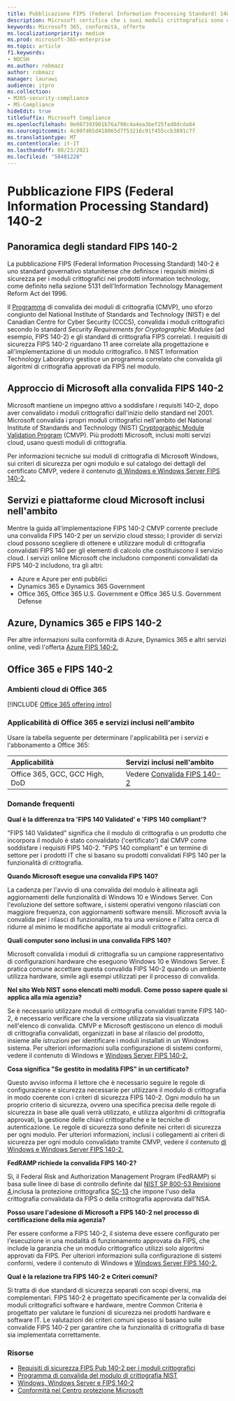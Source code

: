 ```yaml
---
title: Pubblicazione FIPS (Federal Information Processing Standard) 140-2
description: Microsoft certifica che i suoi moduli crittografici sono conformi al Federal Information Processing Standard statunitense.
keywords: Microsoft 365, conformità, offerte
ms.localizationpriority: medium
ms.prod: microsoft-365-enterprise
ms.topic: article
f1.keywords:
- NOCSH
ms.author: robmazz
author: robmazz
manager: laurawi
audience: itpro
ms.collection:
- M365-security-compliance
- MS-Compliance
hideEdit: true
titleSuffix: Microsoft Compliance
ms.openlocfilehash: 0e087393901b76a798c4a4ea3bef25fad8dcda84
ms.sourcegitcommit: 4c00fd65d418065d7f53216c91f455ccb3891c77
ms.translationtype: MT
ms.contentlocale: it-IT
ms.lasthandoff: 08/23/2021
ms.locfileid: "58481228"
---
```

# <a name="federal-information-processing-standard-fips-publication-140-2"></a>Pubblicazione FIPS (Federal Information Processing Standard) 140-2

## <a name="fips-140-2-standard-overview"></a>Panoramica degli standard FIPS 140-2

La pubblicazione FIPS (Federal Information Processing Standard) 140-2 è uno standard governativo statunitense che definisce i requisiti minimi di sicurezza per i moduli crittografici nei prodotti information technology, come definito nella sezione 5131 dell'Information Technology Management Reform Act del 1996.

Il [Programma](https://csrc.nist.gov/Projects/cryptographic-module-validation-program) di convalida dei moduli di crittografia (CMVP), uno sforzo congiunto del National Institute of Standards and Technology (NIST) e del Canadian Centre for Cyber Security (CCCS), convalida i moduli crittografici secondo lo standard *Security Requirements for Cryptographic Modules* (ad esempio, FIPS 140-2) e gli standard di crittografia FIPS correlati. I requisiti di sicurezza FIPS 140-2 riguardano 11 aree correlate alla progettazione e all'implementazione di un modulo crittografico. Il NIST Information Technology Laboratory gestisce un programma correlato che convalida gli algoritmi di crittografia approvati da FIPS nel modulo.

## <a name="microsofts-approach-to-fips-140-2-validation"></a>Approccio di Microsoft alla convalida FIPS 140-2

Microsoft mantiene un impegno attivo a soddisfare i requisiti 140-2, dopo aver convalidato i moduli crittografici dall'inizio dello standard nel 2001. Microsoft convalida i propri moduli crittografici nell'ambito del National Institute of Standards and Technology (NIST) [Cryptographic Module Validation Program](https://csrc.nist.gov/Projects/cryptographic-module-validation-program) (CMVP). Più prodotti Microsoft, inclusi molti servizi cloud, usano questi moduli di crittografia.

Per informazioni tecniche sui moduli di crittografia di Microsoft Windows, sui criteri di sicurezza per ogni modulo e sul catalogo dei dettagli del certificato CMVP, vedere il contenuto [di Windows e Windows Server FIPS 140-2.](https://aka.ms/AA6ehud)

## <a name="microsoft-in-scope-cloud-platforms--services"></a>Servizi e piattaforme cloud Microsoft inclusi nell'ambito

Mentre la guida all'implementazione FIPS 140-2 CMVP corrente preclude una convalida FIPS 140-2 per un servizio cloud stesso; I provider di servizi cloud possono scegliere di ottenere e utilizzare moduli di crittografia convalidati FIPS 140 per gli elementi di calcolo che costituiscono il servizio cloud. I servizi online Microsoft che includono componenti convalidati da FIPS 140-2 includono, tra gli altri:

- Azure e Azure per enti pubblici
- Dynamics 365 e Dynamics 365 Government
- Office 365, Office 365 U.S. Government e Office 365 U.S. Government Defense

## <a name="azure-dynamics-365-and-fips-140-2"></a>Azure, Dynamics 365 e FIPS 140-2

Per altre informazioni sulla conformità di Azure, Dynamics 365 e altri servizi online, vedi l'offerta [Azure FIPS 140-2.](/azure/compliance/offerings/offering-fips-140-2)

## <a name="office-365-and-fips-140-2"></a>Office 365 e FIPS 140-2

### <a name="office-365-cloud-environments"></a>Ambienti cloud di Office 365

[!INCLUDE [Office 365 offering intro](../includes/o365-offering-introduction.md)]

### <a name="office-365-applicability-and-in-scope-services"></a>Applicabilità di Office 365 e servizi inclusi nell'ambito

Usare la tabella seguente per determinare l'applicabilità per i servizi e l'abbonamento a Office 365:

| **Applicabilità** | **Servizi inclusi nell'ambito** |
|:------------------|:----------------------|
| Office 365, GCC, GCC High, DoD | Vedere [Convalida FIPS 140-2](/windows/security/threat-protection/fips-140-validation) |

### <a name="frequently-asked-questions"></a>Domande frequenti

**Qual è la differenza tra 'FIPS 140 Validated' e 'FIPS 140 compliant'?**

"FIPS 140 Validated" significa che il modulo di crittografia o un prodotto che incorpora il modulo è stato convalidato ('certificato') dal CMVP come soddisfare i requisiti FIPS 140-2. "FiPS 140 compliant" è un termine di settore per i prodotti IT che si basano su prodotti convalidati FIPS 140 per la funzionalità di crittografia.

**Quando Microsoft esegue una convalida FIPS 140?**

La cadenza per l'avvio di una convalida del modulo è allineata agli aggiornamenti delle funzionalità di Windows 10 e Windows Server. Con l'evoluzione del settore software, i sistemi operativi vengono rilasciati con maggiore frequenza, con aggiornamenti software mensili. Microsoft avvia la convalida per i rilasci di funzionalità, ma tra una versione e l'altra cerca di ridurre al minimo le modifiche apportate ai moduli crittografici.

**Quali computer sono inclusi in una convalida FIPS 140?**

Microsoft convalida i moduli di crittografia su un campione rappresentativo di configurazioni hardware che eseguono Windows 10 e Windows Server. È pratica comune accettare questa convalida FIPS 140-2 quando un ambiente utilizza hardware, simile agli esempi utilizzati per il processo di convalida.

**Nel sito Web NIST sono elencati molti moduli. Come posso sapere quale si applica alla mia agenzia?**

Se è necessario utilizzare moduli di crittografia convalidati tramite FIPS 140-2, è necessario verificare che la versione utilizzata sia visualizzata nell'elenco di convalida. CMVP e Microsoft gestiscono un elenco di moduli di crittografia convalidati, organizzati in base al rilascio del prodotto, insieme alle istruzioni per identificare i moduli installati in un Windows sistema. Per ulteriori informazioni sulla configurazione di sistemi conformi, vedere il contenuto di Windows e [Windows Server FIPS 140-2.](https://aka.ms/AA6ehud)

**Cosa significa "Se gestito in modalità FIPS" in un certificato?**

Questo avviso informa il lettore che è necessario seguire le regole di configurazione e sicurezza necessarie per utilizzare il modulo di crittografia in modo coerente con i criteri di sicurezza FIPS 140-2. Ogni modulo ha un proprio criterio di sicurezza, ovvero una specifica precisa delle regole di sicurezza in base alle quali verrà utilizzato, e utilizza algoritmi di crittografia approvati, la gestione delle chiavi crittografiche e le tecniche di autenticazione. Le regole di sicurezza sono definite nei criteri di sicurezza per ogni modulo. Per ulteriori informazioni, inclusi i collegamenti ai criteri di sicurezza per ogni modulo convalidato tramite CMVP, vedere il contenuto [di Windows e Windows Server FIPS 140-2.](https://aka.ms/AA6ehud)

**FedRAMP richiede la convalida FIPS 140-2?**

Sì, il Federal Risk and Authorization Management Program (FedRAMP) si basa sulle linee di base di controllo definite dal [NIST SP 800-53 Revisione 4,](https://nvd.nist.gov/800-53/Rev4/)inclusa la protezione crittografica [SC-13](https://nvd.nist.gov/800-53/Rev4/control/SC-13) che impone l'uso della crittografia convalidata da FIPS o della crittografia approvata dall'NSA.

**Posso usare l'adesione di Microsoft a FIPS 140-2 nel processo di certificazione della mia agenzia?**

Per essere conforme a FIPS 140-2, il sistema deve essere configurato per l'esecuzione in una modalità di funzionamento approvata da FIPS, che include la garanzia che un modulo crittografico utilizzi solo algoritmi approvati da FIPS. Per ulteriori informazioni sulla configurazione di sistemi conformi, vedere il contenuto di Windows e [Windows Server FIPS 140-2.](https://aka.ms/AA6ehud)

**Qual è la relazione tra FIPS 140-2 e Criteri comuni?**

Si tratta di due standard di sicurezza separati con scopi diversi, ma complementari. FIPS 140-2 è progettato specificamente per la convalida dei moduli crittografici software e hardware, mentre Common Criteria è progettato per valutare le funzioni di sicurezza nei prodotti hardware e software IT. Le valutazioni dei criteri comuni spesso si basano sulle convalide FIPS 140-2 per garantire che la funzionalità di crittografia di base sia implementata correttamente.

### <a name="resources"></a>Risorse

- [Requisiti di sicurezza FIPS Pub 140-2 per i moduli crittografici](https://csrc.nist.gov/publications/fips/fips140-2/fips1402.pdf)
- [Programma di convalida del modulo di crittografia NIST](https://csrc.nist.gov/groups/STM/cmvp/index.html)
- [Windows, Windows Server e FIPS 140-2](/windows/security/threat-protection/fips-140-validation)
- [Conformità nel Centro protezione Microsoft](https://www.microsoft.com/trust-center/compliance/compliance-overview)
